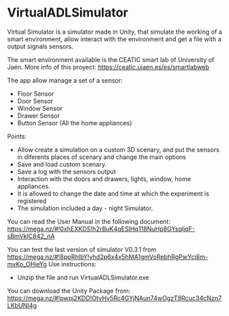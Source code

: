 # VirtualADLSimulator
Virtual Simulator is a simulator made in Unity, that simulate the working of a smart environment, allow interact with the environment and get a file with a output signals sensors.

The smart environment available is the CEATIC smart lab of University of Jaén. More info of this proyect: https://ceatic.ujaen.es/es/smartlabweb

The app allow manage a set of a sensor:

* Floor Sensor
* Door Sensor
* Window Sensor
* Drawer Sensor
* Button Sensor (All the home appliances)

Points:

- Allow create a simulation on a custom 3D scenary, and put the sensors in diferents places of scenary and change the main options
- Save and load custom scenary.
- Save a log with the sensors output
- Interaction with the doors and drawers, lights, window, home appliances.
- It is allowed to change the date and time at which the experiment is registered
- The simulation included a day - night Simulator.

You can read the User Manual in the following document:
https://mega.nz/#!0xhEXKDS!h2rBuK4qESlHq118NuHp8GYsqljqF-sBmVklC842_nA

You can test the last version of simulator V0.3.1 from https://mega.nz/#!8ppRhIbY!yhd2p6x4x5hMA1gmVoRebhRgPwYcj8m-mvKo_OHieYg
Use instructions:

* Unzip the file and run VirtualADLSimulator.exe

You can download the Unity Package from: https://mega.nz/#!pwpj2KDD!OtvHv5Rc4GYjNAun74wOgzT9Rcuc34cNzn7LKbUNI4g

